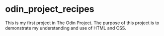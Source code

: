 # odin_project_recipes
This is my first project in The Odin Project. The purpose of this project is to demonstrate my understanding and use of HTML and CSS.
